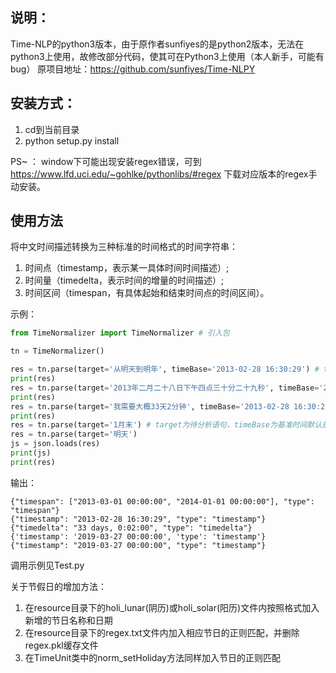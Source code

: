 ## 说明：  
Time-NLP的python3版本，由于原作者sunfiyes的是python2版本，无法在python3上使用，故修改部分代码，使其可在Python3上使用（本人新手，可能有bug）
原项目地址：https://github.com/sunfiyes/Time-NLPY  

## 安装方式：  
1) cd到当前目录
2) python setup.py install

PS~ ：
window下可能出现安装regex错误，可到
https://www.lfd.uci.edu/~gohlke/pythonlibs/#regex
下载对应版本的regex手动安装。

## 使用方法
将中文时间描述转换为三种标准的时间格式的时间字符串：
1) 时间点（timestamp，表示某一具体时间时间描述）; 
2) 时间量（timedelta，表示时间的增量的时间描述）; 
3) 时间区间（timespan，有具体起始和结束时间点的时间区间）。

示例：
``` python
from TimeNormalizer import TimeNormalizer # 引入包

tn = TimeNormalizer()

res = tn.parse(target='从明天到明年', timeBase='2013-02-28 16:30:29') # target为待分析语句，timeBase为基准时间默认是当前时间
print(res)
res = tn.parse(target='2013年二月二十八日下午四点三十分二十九秒', timeBase='2013-02-28 16:30:29') # target为待分析语句，timeBase为基准时间默认是当前时间
print(res)
res = tn.parse(target='我需要大概33天2分钟', timeBase='2013-02-28 16:30:29') # target为待分析语句，timeBase为基准时间默认是当前时间
print(res)
res = tn.parse(target='1月末') # target为待分析语句，timeBase为基准时间默认是当前时间
res = tn.parse(target='明天')
js = json.loads(res)
print(js)
print(res)
```
输出：
```
{"timespan": ["2013-03-01 00:00:00", "2014-01-01 00:00:00"], "type": "timespan"}
{"timestamp": "2013-02-28 16:30:29", "type": "timestamp"}
{"timedelta": "33 days, 0:02:00", "type": "timedelta"}
{'timestamp': '2019-03-27 00:00:00', 'type': 'timestamp'}
{"timestamp": "2019-03-27 00:00:00", "type": "timestamp"}
```
调用示例见Test.py

关于节假日的增加方法：  
1) 在resource目录下的holi_lunar(阴历)或holi_solar(阳历)文件内按照格式加入新增的节日名称和日期
2) 在resource目录下的regex.txt文件内加入相应节日的正则匹配，并删除regex.pkl缓存文件
3) 在TimeUnit类中的norm_setHoliday方法同样加入节日的正则匹配
